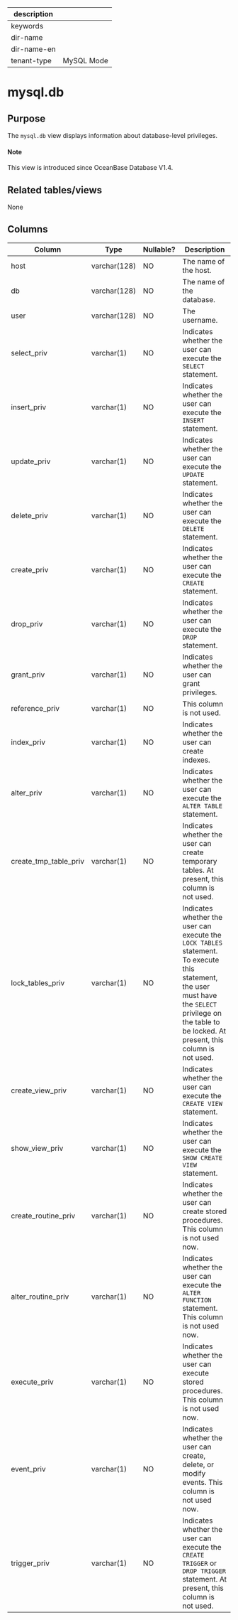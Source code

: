 | description ||
|---|---|
| keywords ||
| dir-name ||
| dir-name-en ||
| tenant-type | MySQL Mode |

# mysql.db

## Purpose

The `mysql.db` view displays information about database-level privileges.

<main id="notice" type='explain'>
  <h4>Note</h4>
  <p>This view is introduced since OceanBase Database V1.4. </p>
</main>

## Related tables/views

None

## Columns

| **Column** | **Type** | **Nullable?** | **Description** |
|-----------------------|--------------|----------------|------------------------------------------------------------------------|
| host | varchar(128) | NO | The name of the host. |
| db | varchar(128) | NO | The name of the database. |
| user | varchar(128) | NO | The username. |
| select_priv | varchar(1) | NO | Indicates whether the user can execute the `SELECT` statement. |
| insert_priv | varchar(1) | NO | Indicates whether the user can execute the `INSERT` statement. |
| update_priv | varchar(1) | NO | Indicates whether the user can execute the `UPDATE` statement. |
| delete_priv | varchar(1) | NO | Indicates whether the user can execute the `DELETE` statement. |
| create_priv | varchar(1) | NO | Indicates whether the user can execute the `CREATE` statement. |
| drop_priv | varchar(1) | NO | Indicates whether the user can execute the `DROP` statement. |
| grant_priv | varchar(1) | NO | Indicates whether the user can grant privileges. |
| reference_priv | varchar(1) | NO | This column is not used. |
| index_priv | varchar(1) | NO | Indicates whether the user can create indexes. |
| alter_priv | varchar(1) | NO | Indicates whether the user can execute the `ALTER TABLE` statement. |
| create_tmp_table_priv | varchar(1) | NO | Indicates whether the user can create temporary tables. At present, this column is not used. |
| lock_tables_priv | varchar(1) | NO | Indicates whether the user can execute the `LOCK TABLES` statement. To execute this statement, the user must have the `SELECT` privilege on the table to be locked. At present, this column is not used. |
| create_view_priv | varchar(1) | NO | Indicates whether the user can execute the `CREATE VIEW` statement. |
| show_view_priv | varchar(1) | NO | Indicates whether the user can execute the `SHOW CREATE VIEW` statement. |
| create_routine_priv | varchar(1) | NO | Indicates whether the user can create stored procedures. This column is not used now. |
| alter_routine_priv | varchar(1) | NO | Indicates whether the user can execute the `ALTER FUNCTION` statement. This column is not used now. |
| execute_priv | varchar(1) | NO | Indicates whether the user can execute stored procedures. This column is not used now. |
| event_priv | varchar(1) | NO | Indicates whether the user can create, delete, or modify events. This column is not used now. |
| trigger_priv | varchar(1) | NO | Indicates whether the user can execute the `CREATE TRIGGER` or `DROP TRIGGER` statement. At present, this column is not used. |
